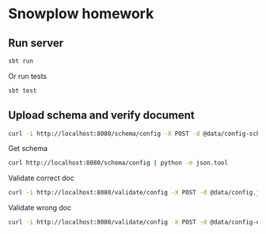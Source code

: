 # Snowplow homework

## Run server

```sh
sbt run
```

Or run tests
```sh
sbt test
```

## Upload schema and verify document

```sh
curl -i http://localhost:8080/schema/config -X POST -d @data/config-schema.json
```

Get schema

```sh
curl http://localhost:8080/schema/config | python -m json.tool
```

Validate correct doc

```sh
curl -i http://localhost:8080/validate/config -X POST -d @data/config.json
```

Validate wrong doc

```sh
curl -i http://localhost:8080/validate/config -X POST -d @data/config-error.json
```

